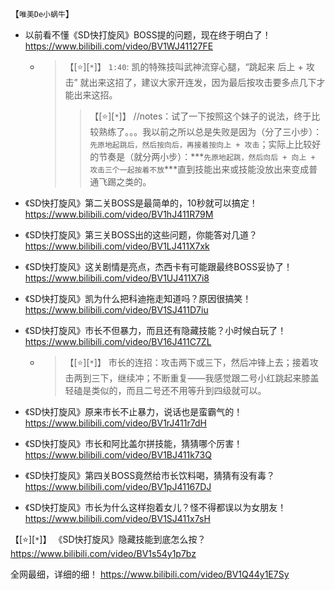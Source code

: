 
【`唯美De小蜗牛`】
- 以前看不懂《SD快打旋风》BOSS提的问题，现在终于明白了！ https://www.bilibili.com/video/BV1WJ41127FE
  * > 【[:star:][`*`]】 `1:40`: 凯的特殊技叫武神流穿心腿，“跳起来 后上 + 攻击” 就出来这招了，建议大家开连发，因为最后按攻击要多点几下才能出来这招。
    >> 【[:star:][`*`]】 //notes：试了一下按照这个妹子的说法，终于比较熟练了。。。我以前之所以总是失败是因为（分了三小步）：`先原地起跳后，然后按向后，再接着按向上 + 攻击`；实际上比较好的节奏是（就分两小步）：***`先原地起跳，然后向后 + 向上 + 攻击三个一起按着不放`***直到技能出来或技能没放出来变成普通飞踢之类的。
- 《SD快打旋风》第二关BOSS是最简单的，10秒就可以搞定！ https://www.bilibili.com/video/BV1hJ411R79M
- 《SD快打旋风》第三关BOSS出的这些问题，你能答对几道？ https://www.bilibili.com/video/BV1LJ411X7xk
- 《SD快打旋风》这关剧情是亮点，杰西卡有可能跟最终BOSS妥协了！ https://www.bilibili.com/video/BV1UJ411X7i8
- 《SD快打旋风》凯为什么把科迪拖走知道吗？原因很搞笑！ https://www.bilibili.com/video/BV1SJ411D7iu

- 《SD快打旋风》市长不但暴力，而且还有隐藏技能？小时候白玩了！ https://www.bilibili.com/video/BV16J411C7ZL
  * > 【[:star:][`*`]】 市长的连招：攻击两下或三下，然后冲锋上去；接着攻击两到三下，继续冲；不断重复——我感觉跟二号小红跳起来膝盖轻磕是类似的，而且二号还不用等升到四级就可以。
- 《SD快打旋风》原来市长不止暴力，说话也是蛮霸气的！ https://www.bilibili.com/video/BV1rJ411r7dH
- 《SD快打旋风》市长和阿比盖尔拼技能，猜猜哪个厉害！ https://www.bilibili.com/video/BV1BJ411k73Q
- 《SD快打旋风》第四关BOSS竟然给市长饮料喝，猜猜有没有毒？ https://www.bilibili.com/video/BV1pJ41167DJ
- 《SD快打旋风》市长为什么这样抱着女儿？怪不得都误以为女朋友！ https://www.bilibili.com/video/BV1SJ411x7sH

【[:star:][`*`]】 《SD快打旋风》隐藏技能到底怎么按？ https://www.bilibili.com/video/BV1s54y1p7bz

全网最细，详细的细！ https://www.bilibili.com/video/BV1Q44y1E7Sy
